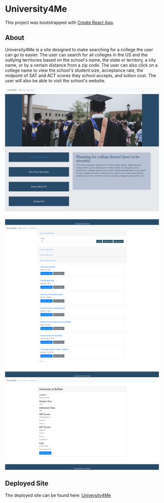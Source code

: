 # University4Me

This project was bootstrapped with [Create React App](https://github.com/facebook/create-react-app).

## About
University4Me is a site designed to make searching for a college the user can go to easier. The user can search for all colleges in the US and the outlying territories based on the school's name, the state or territory, a city name, or by a certain distance from a zip code. The user can also click on a college name to view the school's student size, acceptance rate, the midpoint of SAT and ACT scores they school accepts, and tuition cost. The user will also be able to visit the school's website. 

![Homepage](./images/homepage.png)
![Search](./images/search.png)
![One School](./images/single-school.png)


## Deployed Site
The deployed site can be found here:
[University4Me](https://agile-thicket-84742.herokuapp.com/)
